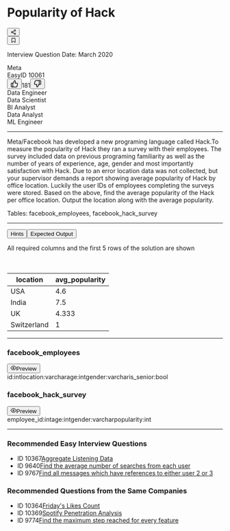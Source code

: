 <div class="QuestionDetails__contents flow"><div class="QuestionMetadata__header"><h1 class="QuestionMetadata__h1">Popularity of Hack</h1><div class="Dropdown__container"><button type="button" aria-label="Share" class="Dropdown__toggle  Dropdown__toggle--border-0"><svg xmlns="http://www.w3.org/2000/svg" width="1em" height="1em" fill="none" viewBox="0 0 24 24"><path stroke="currentColor" stroke-linecap="round" stroke-linejoin="round" stroke-width="2" d="m8.59 13.51 6.83 3.98m-.01-10.98-6.82 3.98M21 5a3 3 0 1 1-6 0 3 3 0 0 1 6 0ZM9 12a3 3 0 1 1-6 0 3 3 0 0 1 6 0Zm12 7a3 3 0 1 1-6 0 3 3 0 0 1 6 0Z"></path></svg></button></div><button type="button" class="BookmarkButton__button" aria-label="Bookmark"><svg xmlns="http://www.w3.org/2000/svg" width="1em" height="1em" fill="none" viewBox="0 0 24 24" class="BookmarkButton__icon "><path stroke="currentColor" stroke-linecap="round" stroke-linejoin="round" stroke-width="2" d="m19 21-7-5-7 5V5a2 2 0 0 1 2-2h10a2 2 0 0 1 2 2v16Z"></path></svg></button></div><p class="QuestionMetadata__date">Interview Question Date: March 2020</p><div class="QuestionMetadata__metadata"><div>Meta</div><span class="QuestionDifficulty--easy">Easy</span><span>ID 10061</span><div class="ml-auto flex gap-3"><button type="button" aria-label="Upvote" class="p-2 transition-colors hover:text-neutral-300 disabled:text-neutral-400 dark:disabled:text-neutral-500"><svg xmlns="http://www.w3.org/2000/svg" width="18" height="18" viewBox="0 0 24 24" fill="none" stroke="currentColor" stroke-width="2" stroke-linecap="round" stroke-linejoin="round" class="lucide lucide-thumbs-up"><path d="M7 10v12"></path><path d="M15 5.88 14 10h5.83a2 2 0 0 1 1.92 2.56l-2.33 8A2 2 0 0 1 17.5 22H4a2 2 0 0 1-2-2v-8a2 2 0 0 1 2-2h2.76a2 2 0 0 0 1.79-1.11L12 2h0a3.13 3.13 0 0 1 3 3.88Z"></path></svg></button><span class="py-2">181</span><button type="button" aria-label="Downvote" class="p-2 transition-colors hover:text-neutral-300 disabled:text-neutral-400 dark:disabled:text-neutral-500"><svg xmlns="http://www.w3.org/2000/svg" width="18" height="18" viewBox="0 0 24 24" fill="none" stroke="currentColor" stroke-width="2" stroke-linecap="round" stroke-linejoin="round" class="lucide lucide-thumbs-down"><path d="M17 14V2"></path><path d="M9 18.12 10 14H4.17a2 2 0 0 1-1.92-2.56l2.33-8A2 2 0 0 1 6.5 2H20a2 2 0 0 1 2 2v8a2 2 0 0 1-2 2h-2.76a2 2 0 0 0-1.79 1.11L12 22h0a3.13 3.13 0 0 1-3-3.88Z"></path></svg></button></div></div><div class="QuestionMetadata__metadata"><div>Data Engineer</div><div>Data Scientist</div><div>BI Analyst</div><div>Data Analyst</div><div>ML Engineer</div></div><hr><div class="QuestionMetadata__question"><p>Meta/Facebook has developed a new programing language called Hack.To measure the popularity of Hack they ran a survey with their employees. The survey included data on previous programing familiarity as well as the number of years of experience, age, gender and most importantly satisfaction with Hack. Due to an error location data was not collected, but your supervisor demands a report showing average popularity of Hack by office location. Luckily the user IDs of employees completing the surveys were stored.
Based on the above, find the average popularity of the Hack per office location.
Output the location along with the average popularity.</p></div><div class="QuestionPane__question-data QuestionPane__question-data--tables">Tables: facebook_employees, facebook_hack_survey</div><hr><div class="QuestionHints__header"><button class="Button TitleToggle__button " data-variant="outline" data-size="rectangle">Hints</button><button class="Button TitleToggle__button TitleToggle__button--active" data-variant="outline" data-size="rectangle">Expected Output</button></div><p class="ExpectedOutput__message">All required columns and the first 5 rows of the solution are shown</p><div><div class="TopScroller__scroller"><div style="width: 879px; min-height: 20px;"></div></div><div class="ResultsTable__container ExpectedOutput__results-table"><table class="ResultsTable__table"><thead><tr class="ResultsTable__header-row"><th class="ResultsTable__header-cell">location</th><th class="ResultsTable__header-cell">avg_popularity</th></tr></thead><tbody><tr class="ResultsTable__row "><td class="ResultsTable__cell">USA</td><td class="ResultsTable__cell">4.6</td></tr><tr class="ResultsTable__row "><td class="ResultsTable__cell">India</td><td class="ResultsTable__cell">7.5</td></tr><tr class="ResultsTable__row "><td class="ResultsTable__cell">UK</td><td class="ResultsTable__cell">4.333</td></tr><tr class="ResultsTable__row "><td class="ResultsTable__cell">Switzerland</td><td class="ResultsTable__cell">1</td></tr></tbody></table></div></div><hr><div class="QuestionTables__header"><h3 class="QuestionTables__table-name">facebook_employees</h3><button class="Button QuestionTables__preview-btn" data-variant="outline" data-size="tiny"><svg xmlns="http://www.w3.org/2000/svg" width="1em" height="1em" fill="none" viewBox="0 0 24 24"><path stroke="currentColor" stroke-linecap="round" stroke-linejoin="round" stroke-width="2" d="M1 12s4-8 11-8 11 8 11 8-4 8-11 8-11-8-11-8Z"></path><path stroke="currentColor" stroke-linecap="round" stroke-linejoin="round" stroke-width="2" d="M12 15a3 3 0 1 0 0-6 3 3 0 0 0 0 6Z"></path></svg>Preview</button></div><div class="DatasetTableTypes__container grid auto-rows-max grid-cols-2 gap-3 rounded-md px-5 py-4"><span class="font-bold">id:</span><span>int</span><span class="font-bold">location:</span><span>varchar</span><span class="font-bold">age:</span><span>int</span><span class="font-bold">gender:</span><span>varchar</span><span class="font-bold">is_senior:</span><span>bool</span></div><div class="QuestionTables__header"><h3 class="QuestionTables__table-name">facebook_hack_survey</h3><button class="Button QuestionTables__preview-btn" data-variant="outline" data-size="tiny"><svg xmlns="http://www.w3.org/2000/svg" width="1em" height="1em" fill="none" viewBox="0 0 24 24"><path stroke="currentColor" stroke-linecap="round" stroke-linejoin="round" stroke-width="2" d="M1 12s4-8 11-8 11 8 11 8-4 8-11 8-11-8-11-8Z"></path><path stroke="currentColor" stroke-linecap="round" stroke-linejoin="round" stroke-width="2" d="M12 15a3 3 0 1 0 0-6 3 3 0 0 0 0 6Z"></path></svg>Preview</button></div><div class="DatasetTableTypes__container grid auto-rows-max grid-cols-2 gap-3 rounded-md px-5 py-4"><span class="font-bold">employee_id:</span><span>int</span><span class="font-bold">age:</span><span>int</span><span class="font-bold">gender:</span><span>varchar</span><span class="font-bold">popularity:</span><span>int</span></div><hr><h3 class="RecommendedQuestions__title">Recommended Easy Interview Questions</h3><ul class="RecommendedQuestions__list"><li class="RecommendedQuestions__list-item"><span>ID 10367</span><a href="/coding/10367-aggregate-listening-data">Aggregate Listening Data</a><span></span><span></span></li><li class="RecommendedQuestions__list-item"><span>ID 9640</span><a href="/coding/9640-find-the-average-number-of-searches-from-each-user">Find the average number of searches from each user</a><span></span><span></span></li><li class="RecommendedQuestions__list-item"><span>ID 9767</span><a href="/coding/9767-find-all-messages-which-have-references-to-either-user-2-or-3">Find all messages which have references to either user 2 or 3</a><span></span><span></span></li></ul><h3 class="RecommendedQuestions__title">Recommended Questions from the Same Companies</h3><ul class="RecommendedQuestions__list"><li class="RecommendedQuestions__list-item"><span>ID 10364</span><a href="/coding/10364-fridays-likes-count">Friday's Likes Count</a><span></span><span></span></li><li class="RecommendedQuestions__list-item"><span>ID 10369</span><a href="/coding/10369-spotify-penetration-analysis">Spotify Penetration Analysis</a><span></span><span></span></li><li class="RecommendedQuestions__list-item"><span>ID 9774</span><a href="/coding/9774-find-the-maximum-step-reached-for-every-feature">Find the maximum step reached for every feature</a><span></span><span></span></li></ul></div>
